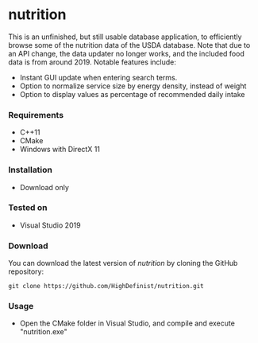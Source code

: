 # nutrition
This is an unfinished, but still usable database application, to efficiently browse some of the nutrition data of the USDA database. Note that due to an API change, the data updater no longer works, and the included food data is from around 2019. 
Notable features include:
- Instant GUI update when entering search terms.
- Option to normalize service size by energy density, instead of weight
- Option to display values as percentage of recommended daily intake

### Requirements
 
- C++11
- CMake
- Windows with DirectX 11

### Installation

- Download only

### Tested on

- Visual Studio 2019

### Download 

You can download the latest version of *nutrition* by cloning the GitHub repository:

	git clone https://github.com/HighDefinist/nutrition.git
	
### Usage

- Open the CMake folder in Visual Studio, and compile and execute "nutrition.exe"

  
 
